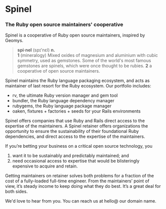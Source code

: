 # Spinel
### The Ruby open source maintainers' cooperative

Spinel is a cooperative of Ruby open source maintainers, inspired by Geomys.

> **spi·nel** (spɪ'nɛl) **n.**  
> **1** (mineralogy) Mixed oxides of magnesium and aluminium with cubic symmetry, used as gemstones. Some of the world's most famous gemstones are spinels, which were once thought to be rubies.
> **2** a cooperative of open source maintainers.

Spinel maintains the Ruby language packaging ecosystem, and acts as maintainer of last resort for the Ruby ecosystem. Our portfolio includes:

- rv, the ultimate Ruby version manager and gem tool
- bundler, the Ruby language dependency manager
- rubygems, the Ruby language package manager
- oaken, fixtures + factories + seeds for your Rails environments

Spinel offers companies that use Ruby and Rails direct access to the expertise of the maintainers. A Spinel retainer offers organizations the opportunity to ensure the sustainability of their foundational Ruby dependencies, and direct access to the expertise of the maintainers.

If you’re betting your business on a critical open source technology, you

1. want it to be sustainably and predictably maintained; and
2. need occasional access to expertise that would be blisteringly expensive to acquire and retain.

Getting maintainers on retainer solves both problems for a fraction of the cost of a fully-loaded full-time engineer. From the maintainers’ point of view, it’s steady income to keep doing what they do best. It’s a great deal for both sides.

We'd love to hear from you. You can reach us at hello@ our domain name.
